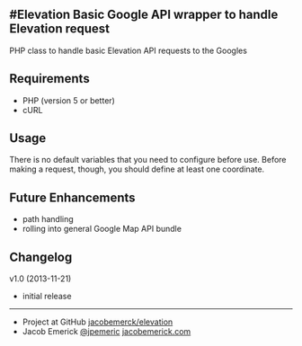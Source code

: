 #Elevation
Basic Google API wrapper to handle Elevation request
----------------------------------------------------------
PHP class to handle basic Elevation API requests to the Googles


Requirements
------------------
- PHP (version 5 or better)
- cURL


Usage
------------------
There is no default variables that you need to configure before use.
Before making a request, though, you should define at least one coordinate.


Future Enhancements
------------------
 - path handling
 - rolling into general Google Map API bundle


Changelog
------------------
v1.0 (2013-11-21)
 - initial release


------------------
 - Project at GitHub [jacobemerck/elevation](https://github.com/jacobemerick/elevation)
 - Jacob Emerick [@jpemeric](http://twitter.com/jpemeric) [jacobemerick.com](http://home.jacobemerick.com/)